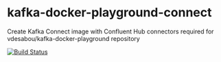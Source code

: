 # kafka-docker-playground-connect
Create Kafka Connect image with Confluent Hub connectors required for vdesabou/kafka-docker-playground repository


[![Build Status](https://travis-ci.com/vdesabou/kafka-docker-playground-connect.svg?branch=master)](https://travis-ci.com/vdesabou/kafka-docker-playground-connect)